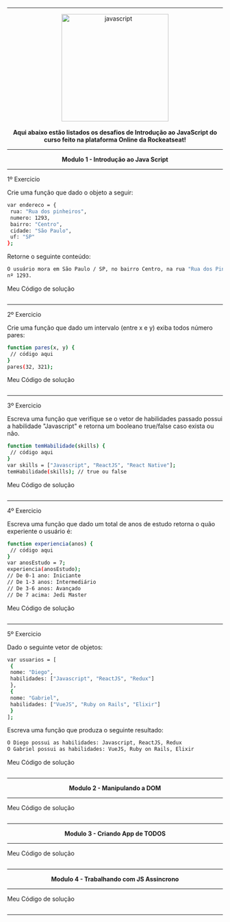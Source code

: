 
---

<div align="center">
  <img src="https://devicons.github.io/devicon/devicon.git/icons/javascript/javascript-original.svg" alt="javascript" width="250" height="250">
  <br>
  <br>
  <strong>Aqui abaixo estão listados os desafios de Introdução ao JavaScript do curso feito na plataforma Online da Rockeatseat!</strong>
  
</div>


---

<div align="center">
<strong>Modulo 1 - Introdução ao Java Script</strong>
</div>

---

1º Exercicio 

Crie uma função que dado o objeto a seguir:


```bash
var endereco = {
 rua: "Rua dos pinheiros",
 numero: 1293,
 bairro: "Centro",
 cidade: "São Paulo",
 uf: "SP"
};
```

Retorne o seguinte conteúdo:

```bash
O usuário mora em São Paulo / SP, no bairro Centro, na rua "Rua dos Pinheiros" com
nº 1293.
```

Meu Código de solução

```bach

```
---


2º Exercicio 

Crie uma função que dado um intervalo (entre x e y) exiba todos número pares:

```bash
function pares(x, y) {
 // código aqui
}
pares(32, 321);
```

Meu Código de solução

```bach

```
---


3º Exercicio

Escreva uma função que verifique se o vetor de habilidades passado possui a habilidade "Javascript"
e retorna um booleano true/false caso exista ou não.

```bash
function temHabilidade(skills) {
 // código aqui
}
var skills = ["Javascript", "ReactJS", "React Native"];
temHabilidade(skills); // true ou false
```

Meu Código de solução

```bach

```
---


4º Exercicio 

Escreva uma função que dado um total de anos de estudo retorna o quão experiente o usuário é:

```bash
function experiencia(anos) {
 // código aqui
}
var anosEstudo = 7;
experiencia(anosEstudo);
// De 0-1 ano: Iniciante
// De 1-3 anos: Intermediário
// De 3-6 anos: Avançado
// De 7 acima: Jedi Master

```

Meu Código de solução

```bach

```
---


5º Exercicio

Dado o seguinte vetor de objetos:

```bash
var usuarios = [
 {
 nome: "Diego",
 habilidades: ["Javascript", "ReactJS", "Redux"]
 },
 {
 nome: "Gabriel",
 habilidades: ["VueJS", "Ruby on Rails", "Elixir"]
 }
];
```

Escreva uma função que produza o seguinte resultado:

```bash
O Diego possui as habilidades: Javascript, ReactJS, Redux
O Gabriel possui as habilidades: VueJS, Ruby on Rails, Elixir
```

Meu Código de solução

```bach

```

---

<div align="center">
<strong>Modulo 2 - Manipulando a DOM</strong>
</div>

---

Meu Código de solução

```bach

```

---

<div align="center">
<strong>Modulo 3 - Criando App de TODOS</strong>
</div>

---

Meu Código de solução

```bach

```

---

<div align="center">
<strong>Modulo 4 - Trabalhando com JS Assincrono</strong>
</div>

---

Meu Código de solução

```bach

```

---
